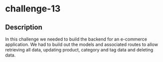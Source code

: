 # challenge-13

## Description

In this challenge we needed to build the backend for an e-commerce application. We had to build out the models and associated routes to allow retrieving all data, updating product, category and tag data and deleting data.